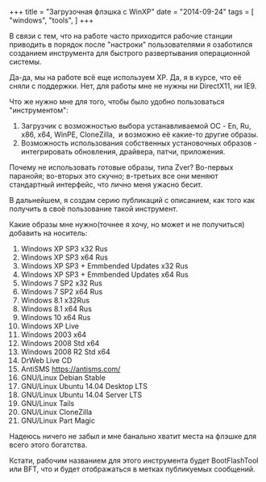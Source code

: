 +++
title = "Загрузочная флэшка с WinXP"
date = "2014-09-24"
tags = [
    "windows",
    "tools",
]
+++

В связи с тем, что на работе часто приходится рабочие станции приводить в порядок после "настроки" пользователями я озаботился созданием инструмента для быстрого развертывания операционной системы.  

Да-да, мы на работе всё еще используем ХР. Да, я в курсе, что её сняли с поддержки. Нет, для работы мне не нужны ни DirectX11, ни IE9.  

Что же нужно мне для того, чтобы было удобно пользоваться "инструментом":  

1. Загрузчик с возможностью выбора устанавливаемой ОС - En, Ru, x86, x64, WinPE, CloneZilla,  и возможно её какие-то другие образы.  
2. Возможность использования собственных установочных образов - интегрировать обновления, драйвера, патчи, приложения.  

Почему не использовать готовые образы, типа Zver? Во-первых паранойя; во-вторых это скучно; в-третьих все они меняют стандартный интерфейс, что лично меня ужасно бесит.  

В дальнейшем, я создам серию публикаций с описанием, как того как получить в своё пользование такой инструмент.  

Какие образы мне нужно(точнее я хочу, но может и не получиться) добавить на носитель:  

1.  Windows XP SP3 x32 Rus
2.  Windows XP SP3 x64 Rus
3.  Windows XP SP3 + Emmbended Updates x32 Rus
4.  Windows XP SP3 + Emmbended Updates x64 Rus
5.  Windows 7 SP2 x32 Rus
6.  Windows 7 SP2 x64 Rus
7.  Windows 8.1 x32Rus
8.  Windows 8.1 x64 Rus
9.  Windows 10 x64 Rus
10. Windows XP Live
11. Windows 2003 x64
12. Windows 2008 Std x64
13. Windows 2008 R2 Std x64
14. DrWeb Live CD
15. AntiSMS https://antisms.com/
16. GNU/Linux Debian Stable
17. GNU/Linux Ubuntu 14.04 Desktop LTS
18. GNU/Linux Ubuntu 14.04 Server LTS
19. GNU/Linux Tails
20. GNU/Linux CloneZilla
21. GNU/Linux Part Magic 

Надеюсь ничего не забыл и мне банально хватит места на флэшке для всего этого богатства.  

Кстати, рабочим названием для этого инструмента будет BootFlashTool или BFT, что и будет отображаться в метках публикуемых сообщений.
